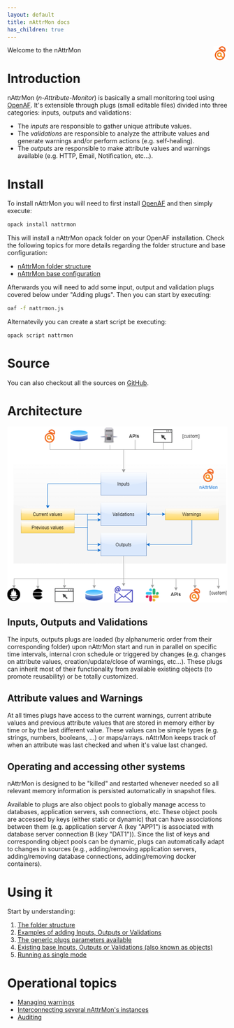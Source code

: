 ```yaml
---
layout: default
title: nAttrMon docs
has_children: true
---
```



<a href="/"><img align="right" src="images/logo.png"></a>
Welcome to the nAttrMon

# Introduction

nAttrMon (*n-Attribute-Monitor*) is basically a small monitoring tool using [OpenAF](https://github.com/openaf/openaf). It's extensible through plugs (small editable files) divided into three categories: inputs, outputs and validations:
   * The *inputs* are responsible to gather unique attribute values.
   * The *validations* are responsible to analyze the attribute values and generate warnings and/or perform actions (e.g. self-healing).
   * The *outputs* are responsible to make attribute values and warnings available (e.g. HTTP, Email, Notification, etc...).

# Install

To install nAttrMon you will need to first install [OpenAF](https://openaf.github.io/openaf-docs/#installing) and then simply execute:

````bash
opack install nattrmon
````
This will install a nAttrMon opack folder on your OpenAF installation. Check the following topics for more details regarding the folder structure and base configuration:

* [nAttrMon folder structure](docs/concepts/nAttrMon-folder-structure)
* [nAttrMon base configuration](docs/concepts/nAttrMon-base-configuration)

Afterwards you will need to add some input, output and validation plugs covered below under "Adding plugs". Then you can start by executing:

````bash
oaf -f nattrmon.js
````

Alternatevily you can create a start script be executing:

````bash
opack script nattrmon
````

# Source

You can also checkout all the sources on [GitHub](https://github.com/OpenAF/nAttrMon).

# Architecture

<div style="text-align:center"><img src="images/nattrmon_arch.png" alt="nAttrMon architecture"/></div>

## Inputs, Outputs and Validations

The inputs, outputs plugs are loaded (by alphanumeric order from their corresponding folder) upon nAttrMon start and run in parallel on specific time intervals, internal cron schedule or triggered by changes (e.g. changes on attribute values, creation/update/close of warnings, etc...). These plugs can inherit most of their functionality from available existing objects (to promote reusability) or be totally customized.

## Attribute values and Warnings 

At all times plugs have access to the current warnings, current atribute values and previous attribute values that are stored in memory either by time or by the last different value. These values can be simple types (e.g. strings, numbers, booleans, ...) or maps/arrays. nAttrMon keeps track of when an attribute was last checked and when it's value last changed. 

## Operating and accessing other systems

nAttrMon is designed to be "killed" and restarted whenever needed so all relevant memory information is persisted automatically in snapshot files.

Available to plugs are also object pools to globally manage access to databases, application servers, ssh connections, etc. These object pools are accessed by keys (either static or dynamic) that can have associations between them (e.g. application server A (key "APP1") is associated with database server connection B (key "DAT1")). Since the list of keys and corresponding object pools can be dynamic, plugs can automatically adapt to changes in sources (e.g., adding/removing application servers, adding/removing database connections, adding/removing docker containers).

# Using it

Start by understanding:

1. [The folder structure](docs/concepts/nAttrMon-folder-structure.md)
2. [Examples of adding Inputs, Outputs or Validations](docs/howto/Examples)
3. [The generic plugs parameters available](docs/concepts/nAttrMon-Plugs)
4. [Existing base Inputs, Outputs or Validations (also known as objects)](docs/reference/nAttrMon-Objects.md)
5. [Running as single mode](docs/concepts/nAttrMon-oJob.md)

# Operational topics

* [Managing warnings](docs/howto/nAttrMon-Warnings)
* [Interconnecting several nAttrMon's instances](docs/howto/nAttrMon-Interconnect)
* [Auditing](docs/howto/nAttrMon-Auditing)
